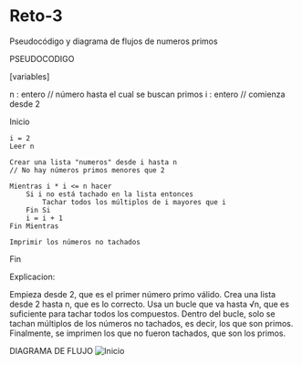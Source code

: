 # Reto-3
Pseudocódigo y diagrama de flujos de numeros primos

PSEUDOCODIGO

[variables]

n : entero     // número hasta el cual se buscan primos
i : entero     // comienza desde 2

Inicio

    i = 2 
    Leer n

    Crear una lista "numeros" desde i hasta n
    // No hay números primos menores que 2

    Mientras i * i <= n hacer
        Si i no está tachado en la lista entonces
            Tachar todos los múltiplos de i mayores que i
        Fin Si
        i = i + 1
    Fin Mientras

    Imprimir los números no tachados

Fin

Explicacion:

Empieza desde 2, que es el primer número primo válido.
Crea una lista desde 2 hasta n, que es lo correcto.
Usa un bucle que va hasta √n, que es suficiente para tachar todos los compuestos.
Dentro del bucle, solo se tachan múltiplos de los números no tachados, es decir, los que son primos.
Finalmente, se imprimen los que no fueron tachados, que son los primos.

DIAGRAMA DE FLUJO 
![Inicio](https://github.com/user-attachments/assets/61f074fa-e776-409e-abf9-0bfe8ef09f2a)


